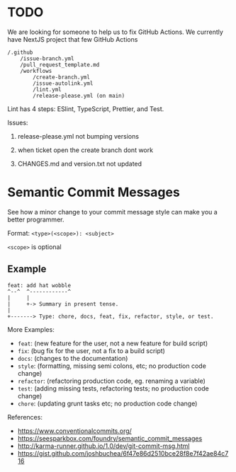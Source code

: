 # TODO

We are looking for someone to help us to fix GitHub Actions.
We currently have NextJS project that few GitHub Actions

```
/.github
    /issue-branch.yml
    /pull_request_template.md
    /workflows
        /create-branch.yml
        /issue-autolink.yml
        /lint.yml
        /release-please.yml (on main)
```

Lint has 4 steps: ESlint, TypeScript, Prettier, and Test.

Issues:

1. release-please.yml not bumping versions

2. when ticket open the create branch dont work

3. CHANGES.md and version.txt not updated

# Semantic Commit Messages

See how a minor change to your commit message style can make you a better programmer.

Format: `<type>(<scope>): <subject>`

`<scope>` is optional

## Example

```
feat: add hat wobble
^--^  ^------------^
|     |
|     +-> Summary in present tense.
|
+-------> Type: chore, docs, feat, fix, refactor, style, or test.
```

More Examples:

- `feat`: (new feature for the user, not a new feature for build script)
- `fix`: (bug fix for the user, not a fix to a build script)
- `docs`: (changes to the documentation)
- `style`: (formatting, missing semi colons, etc; no production code change)
- `refactor`: (refactoring production code, eg. renaming a variable)
- `test`: (adding missing tests, refactoring tests; no production code change)
- `chore`: (updating grunt tasks etc; no production code change)

References:

- https://www.conventionalcommits.org/
- https://seesparkbox.com/foundry/semantic_commit_messages
- http://karma-runner.github.io/1.0/dev/git-commit-msg.html
- https://gist.github.com/joshbuchea/6f47e86d2510bce28f8e7f42ae84c716
